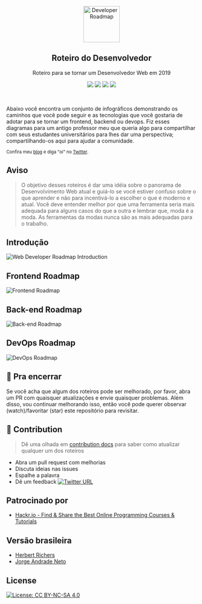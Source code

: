 <p align="center">
  <a href="http://github.com/kamranahmedse/developer-roadmap">
    <img src="https://i.imgur.com/Uid1O3A.png" alt="Developer Roadmap" width="96" height="96">
  </a>
  <h2 align="center">Roteiro do Desenvolvedor</h2>
  <p align="center">Roteiro para se tornar um Desenvolvedor Web em 2019</p>
  <p align="center">
    <a href="https://github.com/kamranahmedse/developer-roadmap#-introduction"><img src="https://img.shields.io/badge/Roadmap-2019-yellowgreen.svg"/></a>
          <a href="https://github.com/kamranahmedse/developer-roadmap/releases"><img src="https://img.shields.io/badge/Roadmaps-Past-yellow.svg"/></a>
      <a href="https://twitter.com/home?status=Developer%20Roadmap%20by%20%40kamranahmedse%20http%3A//github.com/kamranahmedse/developer-roadmap"><img src="https://img.shields.io/badge/twitter-tweet-blue.svg"/></a>
<a href="https://twitter.com/kamranahmedse"><img src="https://img.shields.io/badge/feedback-@kamranahmedse-blue.svg" /></a>
  </p>
  <br>
</p>

Abaixo você encontra um conjunto de infográficos demonstrando os caminhos que você pode seguir e as tecnologias que você gostaria de adotar para se tornar um frontend, backend ou devops. Fiz esses diagramas para um antigo professor meu que queria algo para compartilhar com seus estudantes universitários para lhes dar uma perspectiva; compartilhando-os aqui para ajudar a comunidade.

<sub>Confira meu [blog](http://kamranahmed.info) e diga "oi" no [Twitter](https://twitter.com/kamranahmedse).</sub>

## Aviso
> O objetivo desses roteiros é dar uma idéia sobre o panorama de Desenvolvimento Web atual e guiá-lo se você estiver confuso sobre o que aprender e não para incentivá-lo a escolher o que é moderno e atual. Você deve entender melhor por que uma ferramenta seria mais adequada para alguns casos do que a outra e lembrar que, moda é a moda. As ferramentas da modas nunca são as mais adequadas para o trabalho.

## Introdução

![Web Developer Roadmap Introduction](./images/pt-br/intro.png)

## Frontend Roadmap

![Frontend Roadmap](./images/pt-br/frontend.png)

## Back-end Roadmap

![Back-end Roadmap](./images/pt-br/backend.png)

## DevOps Roadmap

![DevOps Roadmap](./images/pt-br/devops.png)

## 🚦 Pra encerrar

Se você acha que algum dos roteiros pode ser melhorado, por favor, abra um PR com quaisquer atualizações e envie quaisquer problemas. Além disso, vou continuar melhorando isso, então você pode querer observar (watch)/favoritar (star) este repositório para revisitar.

## 🙌 Contribution

> Dê uma olhada em [contribution docs](./contributing.md) para saber como atualizar qualquer um dos roteiros

- Abra um pull request com melhorias
- Discuta ideias nas issues
- Espalhe a palavra
- Dê um feedback [![Twitter URL](https://img.shields.io/twitter/url/https/twitter.com/kamranahmedse.svg?style=social&label=Follow%20%40kamranahmedse)](https://twitter.com/kamranahmedse)

## Patrocinado por

 - [Hackr.io - Find & Share the Best Online Programming Courses & Tutorials](https://hackr.io)

## Versão brasileira

 - [Herbert Richers](https://www.youtube.com/watch?v=At1BlQ0EGEU)
 - [Jorge Andrade Neto](https://github.com/JorgeSegtowich)
 

## License

[![License: CC BY-NC-SA 4.0](https://img.shields.io/badge/License-CC%20BY--NC--SA%204.0-lightgrey.svg)](https://creativecommons.org/licenses/by-nc-sa/4.0/)
